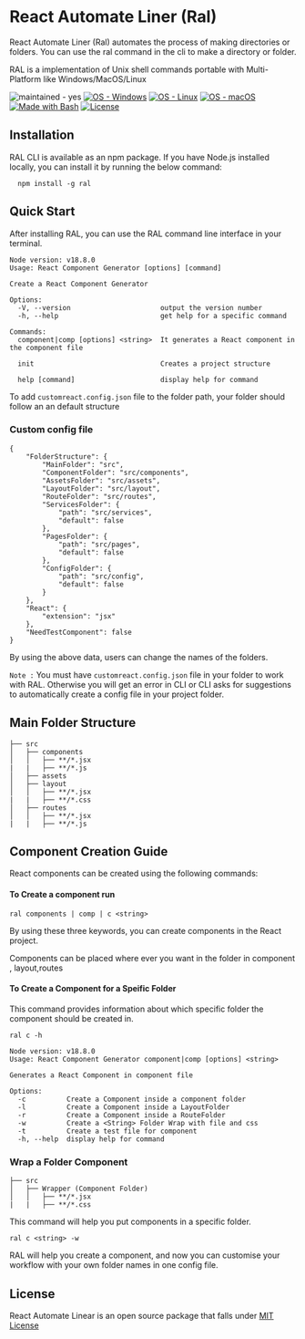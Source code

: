 # React Automate Liner (Ral)

React Automate Liner (Ral) automates the process of making directories or folders. You can use the ral command in the cli to make a directory or folder.

RAL is a implementation of Unix shell commands portable with Multi-Platform  like Windows/MacOS/Linux

![maintained - yes](https://img.shields.io/badge/maintained-yes-blue) [![OS - Windows](https://img.shields.io/badge/OS-Windows-blue?logo=windows&logoColor=white)](https://www.microsoft.com/ "Go to Microsoft homepage") [![OS - Linux](https://img.shields.io/badge/OS-Linux-blue?logo=linux&logoColor=white)](https://www.linux.org/ "Go to Linux homepage") [![OS - macOS](https://img.shields.io/badge/OS-macOS-blue?logo=apple&logoColor=white)](https://www.apple.com/macos/ "Go to Apple homepage") [![Made with Bash](https://img.shields.io/badge/Bash->=3-blue?logo=gnu-bash&logoColor=white)](https://www.gnu.org/software/bash/ "Go to Bash homepage") [![License](https://img.shields.io/badge/License-MIT-blue)](#license)

## Installation

RAL CLI is available as an npm package. If you have Node.js installed locally, you can install it by running the below command:

```
  npm install -g ral
```

## Quick Start

After installing RAL, you can use the RAL command line interface in your terminal.

```
Node version: v18.8.0
Usage: React Component Generator [options] [command]

Create a React Component Generator

Options:
  -V, --version                      output the version number
  -h, --help                         get help for a specific command

Commands:
  component|comp [options] <string>  It generates a React component in the component file
  
  init                               Creates a project structure
                                     
  help [command]                     display help for command

```

To add `customreact.config.json` file to the folder path, your folder should follow an an default structure

### Custom config file

```
{
    "FolderStructure": {
        "MainFolder": "src",
        "ComponentFolder": "src/components",
        "AssetsFolder": "src/assets",
        "LayoutFolder": "src/layout",
        "RouteFolder": "src/routes",
        "ServicesFolder": {
            "path": "src/services",
            "default": false
        },
        "PagesFolder": {
            "path": "src/pages",
            "default": false
        },
        "ConfigFolder": {
            "path": "src/config",
            "default": false
        }
    },
    "React": {
        "extension": "jsx"
    },
    "NeedTestComponent": false
}
```

By using the above data, users can change the names of the folders.

`Note :` You must have `customreact.config.json` file in your folder to work with RAL. Otherwise you
will get an error in CLI or CLI asks for suggestions to automatically create a config file in your project folder.

## Main Folder Structure

```
├── src
│   ├── components
│   │   ├── **/*.jsx
|   |   ├── **/*.js
│   ├── assets
│   ├── layout 
│   │   ├── **/*.jsx
|   |   ├── **/*.css
│   ├── routes
│   │   ├── **/*.jsx
|   |   ├── **/*.js
```

## Component Creation Guide

React components can be created using the following commands:

#### To Create a component run

```
ral components | comp | c <string>

```  

By using these three keywords, you can create components in the React project.

Components can be placed where ever you want
in the folder in component , layout,routes

#### To Create a Component for a Speific Folder

This command provides information about which specific folder the component should be created in.

```
ral c -h
```

```
Node version: v18.8.0
Usage: React Component Generator component|comp [options] <string>

Generates a React Component in component file

Options:
  -c          Create a Component inside a component folder
  -l          Create a Component inside a LayoutFolder
  -r          Create a Component inside a RouteFolder
  -w          Create a <String> Folder Wrap with file and css
  -t          Create a test file for component
  -h, --help  display help for command

```

### Wrap a Folder Component

```
├── src
│   ├── Wrapper (Component Folder)  
│   │   ├── **/*.jsx
|   |   ├── **/*.css
```

This command will help you put components in a specific folder.

```
ral c <string> -w
```

RAL will help you create a component, and now you can customise your workflow with your own folder names in one config file.

## License

React Automate Linear is an open source package that falls under [MIT License](https://choosealicense.com/licenses/mit/)

